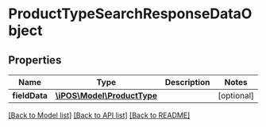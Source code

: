 # ProductTypeSearchResponseDataObject

## Properties
Name | Type | Description | Notes
------------ | ------------- | ------------- | -------------
**fieldData** | [**\iPOS\Model\ProductType**](ProductType.md) |  | [optional] 

[[Back to Model list]](../README.md#documentation-for-models) [[Back to API list]](../README.md#documentation-for-api-endpoints) [[Back to README]](../README.md)



